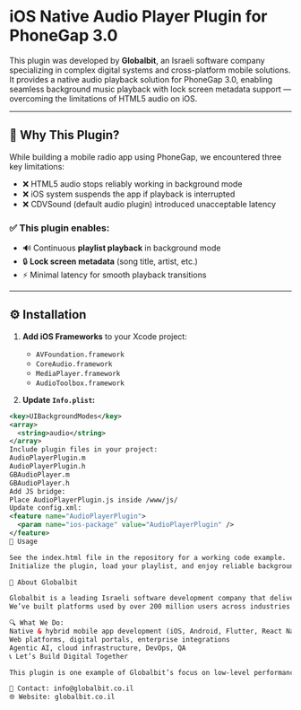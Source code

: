 # iOS Native Audio Player Plugin for PhoneGap 3.0

This plugin was developed by **Globalbit**, an Israeli software company specializing in complex digital systems and cross-platform mobile solutions.  
It provides a native audio playback solution for PhoneGap 3.0, enabling seamless background music playback with lock screen metadata support — overcoming the limitations of HTML5 audio on iOS.

---

## 🎯 Why This Plugin?

While building a mobile radio app using PhoneGap, we encountered three key limitations:

- ❌ HTML5 audio stops reliably working in background mode
- ❌ iOS system suspends the app if playback is interrupted
- ❌ CDVSound (default audio plugin) introduced unacceptable latency

### ✅ This plugin enables:

- 🔊 Continuous **playlist playback** in background mode
- 🔒 **Lock screen metadata** (song title, artist, etc.)
- ⚡ Minimal latency for smooth playback transitions

---

## ⚙️ Installation

1. **Add iOS Frameworks** to your Xcode project:
   - `AVFoundation.framework`
   - `CoreAudio.framework`
   - `MediaPlayer.framework`
   - `AudioToolbox.framework`

2. **Update `Info.plist`:**
```xml
<key>UIBackgroundModes</key>
<array>
  <string>audio</string>
</array>
Include plugin files in your project:
AudioPlayerPlugin.m
AudioPlayerPlugin.h
GBAudioPlayer.m
GBAudioPlayer.h
Add JS bridge:
Place AudioPlayerPlugin.js inside /www/js/
Update config.xml:
<feature name="AudioPlayerPlugin">
  <param name="ios-package" value="AudioPlayerPlugin" />
</feature>
🚀 Usage

See the index.html file in the repository for a working code example.
Initialize the plugin, load your playlist, and enjoy reliable background audio playback on iOS devices.

🧩 About Globalbit

Globalbit is a leading Israeli software development company that delivers robust, scalable web mobile and AI solutions to enterprises, governments, and startups.
We’ve built platforms used by over 200 million users across industries like finance, mobility, healthcare, and media.

🔍 What We Do:
Native & hybrid mobile app development (iOS, Android, Flutter, React Native)
Web platforms, digital portals, enterprise integrations
Agentic AI, cloud infrastructure, DevOps, QA
📞 Let’s Build Digital Together

This plugin is one example of Globalbit’s focus on low-level performance, native integration, and real-world functionality in mobile environments.

📩 Contact: info@globalbit.co.il
🌐 Website: globalbit.co.il
